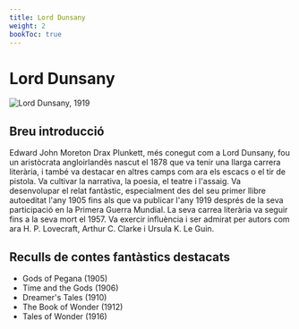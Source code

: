 ```yaml
---
title: Lord Dunsany
weight: 2
bookToc: true
---
```


# Lord Dunsany

![Lord Dunsany, 1919](/lord_dunsany_pitit.jpg)

<!---
	https://toha-guides.netlify.app/posts/shortcodes/
	https://hugocodex.org/blog/resize-all-images/
	https://gohugo.io/content-management/image-processing/#fit
{{< imagecenter
src="/lord_dunsany_pitit.jpg"
alt="This is sample image" >}}
-->

## Breu introducció

Edward John Moreton Drax Plunkett, més conegut com a Lord Dunsany, fou un aristòcrata angloirlandès nascut el 1878 que va tenir una llarga carrera literària, i també va destacar en altres camps com ara els escacs o el tir de pistola. Va cultivar la narrativa, la poesia, el teatre i l'assaig. Va desenvolupar el relat fantàstic, especialment des del seu primer llibre autoeditat l'any 1905 fins als que va publicar l'any 1919 després de la seva participació en la Primera Guerra Mundial. La seva carrea literària va seguir fins a la seva mort el 1957. Va exercir influència i ser admirat per autors com ara H. P. Lovecraft, Arthur C. Clarke i Ursula K. Le Guin.

## Reculls de contes fantàstics destacats

- Gods of Pegana (1905)
- Time and the Gods (1906)
- Dreamer's Tales (1910)
- The Book of Wonder (1912)
- Tales of Wonder (1916)